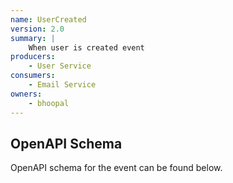 ```yaml
---
name: UserCreated
version: 2.0
summary: |
    When user is created event
producers:
    - User Service
consumers:
    - Email Service
owners:
    - bhoopal
---
```


<NodeGraph title="UserCreated Event" />

<Schema title="UserCreated Schema" />

<SchemaViewer title="Event data properties" renderRootTreeLines maxHeight="500"/>


## OpenAPI Schema

OpenAPI schema for the event can be found below.

<OpenAPI  />

<EventExamples title="How to trigger event" />